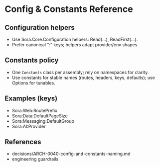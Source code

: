 # Config & Constants Reference

## Configuration helpers
- Use Sora.Core.Configuration helpers: Read(...), ReadFirst(...).
- Prefer canonical ":" keys; helpers adapt provider/env shapes.

## Constants policy
- One `Constants` class per assembly; rely on namespaces for clarity.
- Use constants for stable names (routes, headers, keys, defaults); use Options for tunables.

## Examples (keys)
- Sora:Web:RoutePrefix
- Sora:Data:DefaultPageSize
- Sora:Messaging:DefaultGroup
- Sora:AI:Provider

## References
- decisions/ARCH-0040-config-and-constants-naming.md
- engineering guardrails
